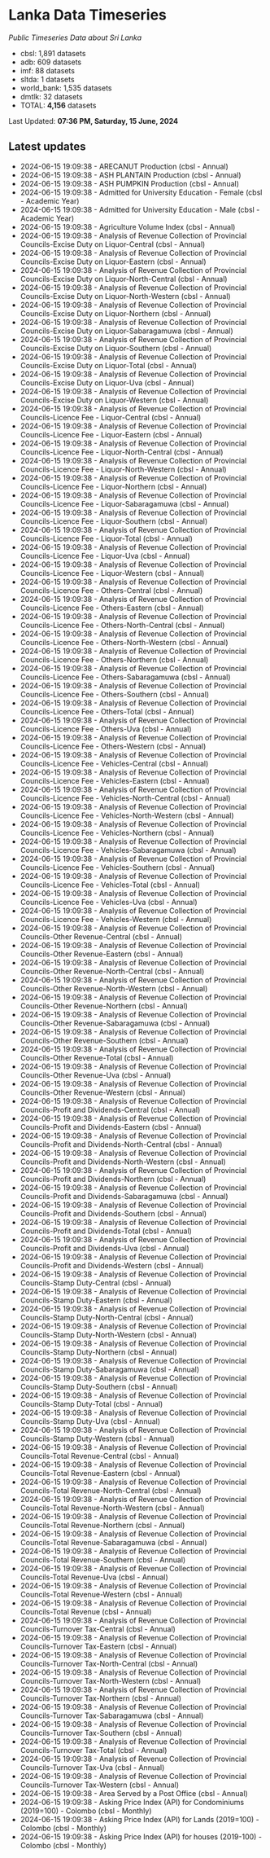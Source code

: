 # Lanka Data Timeseries
*Public Timeseries Data about Sri Lanka*

* cbsl: 1,891 datasets
* adb: 609 datasets
* imf: 88 datasets
* sltda: 1 datasets
* world_bank: 1,535 datasets
* dmtlk: 32 datasets
* TOTAL: **4,156** datasets

Last Updated: **07:36 PM, Saturday, 15 June, 2024**

## Latest updates

* 2024-06-15 19:09:38 - ARECANUT Production (cbsl - Annual)
* 2024-06-15 19:09:38 - ASH PLANTAIN Production (cbsl - Annual)
* 2024-06-15 19:09:38 - ASH PUMPKIN Production (cbsl - Annual)
* 2024-06-15 19:09:38 - Admitted for University Education - Female (cbsl - Academic Year)
* 2024-06-15 19:09:38 - Admitted for University Education - Male (cbsl - Academic Year)
* 2024-06-15 19:09:38 - Agriculture Volume Index (cbsl - Annual)
* 2024-06-15 19:09:38 - Analysis of Revenue Collection of Provincial Councils-Excise Duty on Liquor-Central (cbsl - Annual)
* 2024-06-15 19:09:38 - Analysis of Revenue Collection of Provincial Councils-Excise Duty on Liquor-Eastern (cbsl - Annual)
* 2024-06-15 19:09:38 - Analysis of Revenue Collection of Provincial Councils-Excise Duty on Liquor-North-Central (cbsl - Annual)
* 2024-06-15 19:09:38 - Analysis of Revenue Collection of Provincial Councils-Excise Duty on Liquor-North-Western (cbsl - Annual)
* 2024-06-15 19:09:38 - Analysis of Revenue Collection of Provincial Councils-Excise Duty on Liquor-Northern (cbsl - Annual)
* 2024-06-15 19:09:38 - Analysis of Revenue Collection of Provincial Councils-Excise Duty on Liquor-Sabaragamuwa (cbsl - Annual)
* 2024-06-15 19:09:38 - Analysis of Revenue Collection of Provincial Councils-Excise Duty on Liquor-Southern (cbsl - Annual)
* 2024-06-15 19:09:38 - Analysis of Revenue Collection of Provincial Councils-Excise Duty on Liquor-Total (cbsl - Annual)
* 2024-06-15 19:09:38 - Analysis of Revenue Collection of Provincial Councils-Excise Duty on Liquor-Uva (cbsl - Annual)
* 2024-06-15 19:09:38 - Analysis of Revenue Collection of Provincial Councils-Excise Duty on Liquor-Western (cbsl - Annual)
* 2024-06-15 19:09:38 - Analysis of Revenue Collection of Provincial Councils-Licence Fee - Liquor-Central (cbsl - Annual)
* 2024-06-15 19:09:38 - Analysis of Revenue Collection of Provincial Councils-Licence Fee - Liquor-Eastern (cbsl - Annual)
* 2024-06-15 19:09:38 - Analysis of Revenue Collection of Provincial Councils-Licence Fee - Liquor-North-Central (cbsl - Annual)
* 2024-06-15 19:09:38 - Analysis of Revenue Collection of Provincial Councils-Licence Fee - Liquor-North-Western (cbsl - Annual)
* 2024-06-15 19:09:38 - Analysis of Revenue Collection of Provincial Councils-Licence Fee - Liquor-Northern (cbsl - Annual)
* 2024-06-15 19:09:38 - Analysis of Revenue Collection of Provincial Councils-Licence Fee - Liquor-Sabaragamuwa (cbsl - Annual)
* 2024-06-15 19:09:38 - Analysis of Revenue Collection of Provincial Councils-Licence Fee - Liquor-Southern (cbsl - Annual)
* 2024-06-15 19:09:38 - Analysis of Revenue Collection of Provincial Councils-Licence Fee - Liquor-Total (cbsl - Annual)
* 2024-06-15 19:09:38 - Analysis of Revenue Collection of Provincial Councils-Licence Fee - Liquor-Uva (cbsl - Annual)
* 2024-06-15 19:09:38 - Analysis of Revenue Collection of Provincial Councils-Licence Fee - Liquor-Western (cbsl - Annual)
* 2024-06-15 19:09:38 - Analysis of Revenue Collection of Provincial Councils-Licence Fee - Others-Central (cbsl - Annual)
* 2024-06-15 19:09:38 - Analysis of Revenue Collection of Provincial Councils-Licence Fee - Others-Eastern (cbsl - Annual)
* 2024-06-15 19:09:38 - Analysis of Revenue Collection of Provincial Councils-Licence Fee - Others-North-Central (cbsl - Annual)
* 2024-06-15 19:09:38 - Analysis of Revenue Collection of Provincial Councils-Licence Fee - Others-North-Western (cbsl - Annual)
* 2024-06-15 19:09:38 - Analysis of Revenue Collection of Provincial Councils-Licence Fee - Others-Northern (cbsl - Annual)
* 2024-06-15 19:09:38 - Analysis of Revenue Collection of Provincial Councils-Licence Fee - Others-Sabaragamuwa (cbsl - Annual)
* 2024-06-15 19:09:38 - Analysis of Revenue Collection of Provincial Councils-Licence Fee - Others-Southern (cbsl - Annual)
* 2024-06-15 19:09:38 - Analysis of Revenue Collection of Provincial Councils-Licence Fee - Others-Total (cbsl - Annual)
* 2024-06-15 19:09:38 - Analysis of Revenue Collection of Provincial Councils-Licence Fee - Others-Uva (cbsl - Annual)
* 2024-06-15 19:09:38 - Analysis of Revenue Collection of Provincial Councils-Licence Fee - Others-Western (cbsl - Annual)
* 2024-06-15 19:09:38 - Analysis of Revenue Collection of Provincial Councils-Licence Fee - Vehicles-Central (cbsl - Annual)
* 2024-06-15 19:09:38 - Analysis of Revenue Collection of Provincial Councils-Licence Fee - Vehicles-Eastern (cbsl - Annual)
* 2024-06-15 19:09:38 - Analysis of Revenue Collection of Provincial Councils-Licence Fee - Vehicles-North-Central (cbsl - Annual)
* 2024-06-15 19:09:38 - Analysis of Revenue Collection of Provincial Councils-Licence Fee - Vehicles-North-Western (cbsl - Annual)
* 2024-06-15 19:09:38 - Analysis of Revenue Collection of Provincial Councils-Licence Fee - Vehicles-Northern (cbsl - Annual)
* 2024-06-15 19:09:38 - Analysis of Revenue Collection of Provincial Councils-Licence Fee - Vehicles-Sabaragamuwa (cbsl - Annual)
* 2024-06-15 19:09:38 - Analysis of Revenue Collection of Provincial Councils-Licence Fee - Vehicles-Southern (cbsl - Annual)
* 2024-06-15 19:09:38 - Analysis of Revenue Collection of Provincial Councils-Licence Fee - Vehicles-Total (cbsl - Annual)
* 2024-06-15 19:09:38 - Analysis of Revenue Collection of Provincial Councils-Licence Fee - Vehicles-Uva (cbsl - Annual)
* 2024-06-15 19:09:38 - Analysis of Revenue Collection of Provincial Councils-Licence Fee - Vehicles-Western (cbsl - Annual)
* 2024-06-15 19:09:38 - Analysis of Revenue Collection of Provincial Councils-Other Revenue-Central (cbsl - Annual)
* 2024-06-15 19:09:38 - Analysis of Revenue Collection of Provincial Councils-Other Revenue-Eastern (cbsl - Annual)
* 2024-06-15 19:09:38 - Analysis of Revenue Collection of Provincial Councils-Other Revenue-North-Central (cbsl - Annual)
* 2024-06-15 19:09:38 - Analysis of Revenue Collection of Provincial Councils-Other Revenue-North-Western (cbsl - Annual)
* 2024-06-15 19:09:38 - Analysis of Revenue Collection of Provincial Councils-Other Revenue-Northern (cbsl - Annual)
* 2024-06-15 19:09:38 - Analysis of Revenue Collection of Provincial Councils-Other Revenue-Sabaragamuwa (cbsl - Annual)
* 2024-06-15 19:09:38 - Analysis of Revenue Collection of Provincial Councils-Other Revenue-Southern (cbsl - Annual)
* 2024-06-15 19:09:38 - Analysis of Revenue Collection of Provincial Councils-Other Revenue-Total (cbsl - Annual)
* 2024-06-15 19:09:38 - Analysis of Revenue Collection of Provincial Councils-Other Revenue-Uva (cbsl - Annual)
* 2024-06-15 19:09:38 - Analysis of Revenue Collection of Provincial Councils-Other Revenue-Western (cbsl - Annual)
* 2024-06-15 19:09:38 - Analysis of Revenue Collection of Provincial Councils-Profit and Dividends-Central (cbsl - Annual)
* 2024-06-15 19:09:38 - Analysis of Revenue Collection of Provincial Councils-Profit and Dividends-Eastern (cbsl - Annual)
* 2024-06-15 19:09:38 - Analysis of Revenue Collection of Provincial Councils-Profit and Dividends-North-Central (cbsl - Annual)
* 2024-06-15 19:09:38 - Analysis of Revenue Collection of Provincial Councils-Profit and Dividends-North-Western (cbsl - Annual)
* 2024-06-15 19:09:38 - Analysis of Revenue Collection of Provincial Councils-Profit and Dividends-Northern (cbsl - Annual)
* 2024-06-15 19:09:38 - Analysis of Revenue Collection of Provincial Councils-Profit and Dividends-Sabaragamuwa (cbsl - Annual)
* 2024-06-15 19:09:38 - Analysis of Revenue Collection of Provincial Councils-Profit and Dividends-Southern (cbsl - Annual)
* 2024-06-15 19:09:38 - Analysis of Revenue Collection of Provincial Councils-Profit and Dividends-Total (cbsl - Annual)
* 2024-06-15 19:09:38 - Analysis of Revenue Collection of Provincial Councils-Profit and Dividends-Uva (cbsl - Annual)
* 2024-06-15 19:09:38 - Analysis of Revenue Collection of Provincial Councils-Profit and Dividends-Western (cbsl - Annual)
* 2024-06-15 19:09:38 - Analysis of Revenue Collection of Provincial Councils-Stamp Duty-Central (cbsl - Annual)
* 2024-06-15 19:09:38 - Analysis of Revenue Collection of Provincial Councils-Stamp Duty-Eastern (cbsl - Annual)
* 2024-06-15 19:09:38 - Analysis of Revenue Collection of Provincial Councils-Stamp Duty-North-Central (cbsl - Annual)
* 2024-06-15 19:09:38 - Analysis of Revenue Collection of Provincial Councils-Stamp Duty-North-Western (cbsl - Annual)
* 2024-06-15 19:09:38 - Analysis of Revenue Collection of Provincial Councils-Stamp Duty-Northern (cbsl - Annual)
* 2024-06-15 19:09:38 - Analysis of Revenue Collection of Provincial Councils-Stamp Duty-Sabaragamuwa (cbsl - Annual)
* 2024-06-15 19:09:38 - Analysis of Revenue Collection of Provincial Councils-Stamp Duty-Southern (cbsl - Annual)
* 2024-06-15 19:09:38 - Analysis of Revenue Collection of Provincial Councils-Stamp Duty-Total (cbsl - Annual)
* 2024-06-15 19:09:38 - Analysis of Revenue Collection of Provincial Councils-Stamp Duty-Uva (cbsl - Annual)
* 2024-06-15 19:09:38 - Analysis of Revenue Collection of Provincial Councils-Stamp Duty-Western (cbsl - Annual)
* 2024-06-15 19:09:38 - Analysis of Revenue Collection of Provincial Councils-Total Revenue-Central (cbsl - Annual)
* 2024-06-15 19:09:38 - Analysis of Revenue Collection of Provincial Councils-Total Revenue-Eastern (cbsl - Annual)
* 2024-06-15 19:09:38 - Analysis of Revenue Collection of Provincial Councils-Total Revenue-North-Central (cbsl - Annual)
* 2024-06-15 19:09:38 - Analysis of Revenue Collection of Provincial Councils-Total Revenue-North-Western (cbsl - Annual)
* 2024-06-15 19:09:38 - Analysis of Revenue Collection of Provincial Councils-Total Revenue-Northern (cbsl - Annual)
* 2024-06-15 19:09:38 - Analysis of Revenue Collection of Provincial Councils-Total Revenue-Sabaragamuwa (cbsl - Annual)
* 2024-06-15 19:09:38 - Analysis of Revenue Collection of Provincial Councils-Total Revenue-Southern (cbsl - Annual)
* 2024-06-15 19:09:38 - Analysis of Revenue Collection of Provincial Councils-Total Revenue-Uva (cbsl - Annual)
* 2024-06-15 19:09:38 - Analysis of Revenue Collection of Provincial Councils-Total Revenue-Western (cbsl - Annual)
* 2024-06-15 19:09:38 - Analysis of Revenue Collection of Provincial Councils-Total Revenue (cbsl - Annual)
* 2024-06-15 19:09:38 - Analysis of Revenue Collection of Provincial Councils-Turnover Tax-Central (cbsl - Annual)
* 2024-06-15 19:09:38 - Analysis of Revenue Collection of Provincial Councils-Turnover Tax-Eastern (cbsl - Annual)
* 2024-06-15 19:09:38 - Analysis of Revenue Collection of Provincial Councils-Turnover Tax-North-Central (cbsl - Annual)
* 2024-06-15 19:09:38 - Analysis of Revenue Collection of Provincial Councils-Turnover Tax-North-Western (cbsl - Annual)
* 2024-06-15 19:09:38 - Analysis of Revenue Collection of Provincial Councils-Turnover Tax-Northern (cbsl - Annual)
* 2024-06-15 19:09:38 - Analysis of Revenue Collection of Provincial Councils-Turnover Tax-Sabaragamuwa (cbsl - Annual)
* 2024-06-15 19:09:38 - Analysis of Revenue Collection of Provincial Councils-Turnover Tax-Southern (cbsl - Annual)
* 2024-06-15 19:09:38 - Analysis of Revenue Collection of Provincial Councils-Turnover Tax-Total (cbsl - Annual)
* 2024-06-15 19:09:38 - Analysis of Revenue Collection of Provincial Councils-Turnover Tax-Uva (cbsl - Annual)
* 2024-06-15 19:09:38 - Analysis of Revenue Collection of Provincial Councils-Turnover Tax-Western (cbsl - Annual)
* 2024-06-15 19:09:38 - Area Served by a Post Office (cbsl - Annual)
* 2024-06-15 19:09:38 - Asking Price Index (API) for Condominiums (2019=100) - Colombo (cbsl - Monthly)
* 2024-06-15 19:09:38 - Asking Price Index (API) for Lands (2019=100) - Colombo (cbsl - Monthly)
* 2024-06-15 19:09:38 - Asking Price Index (API) for houses (2019-100) - Colombo (cbsl - Monthly)